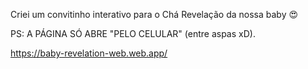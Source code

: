 Criei um convitinho interativo para o Chá Revelação da nossa baby 😍

PS: A PÁGINA SÓ ABRE "PELO CELULAR" (entre aspas xD).

https://baby-revelation-web.web.app/

